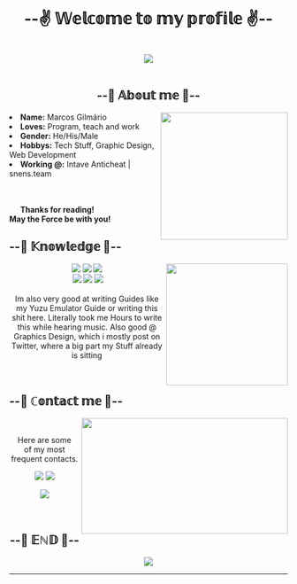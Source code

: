 <body>
  <h1 align="center">--✌ 𝕎𝕖𝕝𝕔𝕠𝕞𝕖 𝕥𝕠 𝕞𝕪 𝕡𝕣𝕠𝕗𝕚𝕝𝕖  ✌--</h1>
  <br>
    <div align="center">
      <img src="https://i.imgur.com/jx17oHT.gif">
    </div>
  <br>
    <div>
      <h2 align="center">--🤔 𝔸𝕓𝕠𝕦𝕥 𝕞𝕖 🤔--</h2>
        <img src="https://media.discordapp.net/attachments/769155757223837729/877547615842103306/rem-rezero.gif" height="230" align="right">
        <li>
        <b>Name:</b> Marcos Gilmário</li>
        <li>
        <b>Loves:</b> Program, teach and work
        </li>
        <li>
        <b>Gender:</b> He/His/Male
        </li>
        <li>
        <b>Hobbys:</b> Tech Stuff, Graphic Design, Web Development
        </li>
        <li>
        <b>Working @:</b> Intave Anticheat | snens.team
        </li>
        <br>
        <br>
          <p>
           <b>      Thanks for reading!<br>
              May the Force be with you!</b></p>
          </div>
    <div>
      <h2 align="left">--📇 𝕂𝕟𝕠𝕨𝕝𝕖𝕕𝕘𝕖 📇--</h2>
    <p>
    <img src="https://media.discordapp.net/attachments/769155757223837729/877551027623165953/UnlawfulSecondaryAfricanwildcat-max-1mb.gif" height="220" align="right">
    </div>
<div>
<p align="center"><img src="https://img.shields.io/badge/adobe%20photoshop%20-%2331A8FF.svg?&style=for-the-badge&logo=adobe%20photoshop&logoColor=white"/> <img src="https://img.shields.io/badge/html5%20-%23E34F26.svg?&style=for-the-badge&logo=html5&logoColor=white"/> <img src="https://img.shields.io/badge/css3%20-%231572B6.svg?&style=for-the-badge&logo=css3&logoColor=white"/><br>
 <img src="https://img.shields.io/badge/node.js%20-%2343853D.svg?&style=for-the-badge&logo=node.js&logoColor=white"/> <img src="https://img.shields.io/badge/javascript%20-%23323330.svg?&style=for-the-badge&logo=javascript&logoColor=%23F7DF1E"/> <img src="https://img.shields.io/badge/git%20-%23F05033.svg?&style=for-the-badge&logo=git&logoColor=white"/> <br><br>
Im also very good at writing Guides like my Yuzu Emulator Guide or writing this shit here. Literally took me Hours to write this while hearing music. Also good @ Graphics Design, which i mostly post on Twitter, where a big part my Stuff already is sitting
</p>
<br>
<h2>--📝 ℂ𝕠𝕟𝕥𝕒𝕔𝕥 𝕞𝕖 📝--</h2>
<img src="https://media.discordapp.net/attachments/769155757223837729/877552381624189018/anime-girl.gif" align="right" width="373.5px" height="208.5px">
<br>
<p align="center">Here are some <br>
of my most frequent contacts.</p>
<p align="center"><a href="https://twitter.com/AzarielDev" target="_blank"><img src="https://img.shields.io/badge/AzawielDev%20-%231DA1F2.svg?&style=for-the-badge&logo=Twitter&logoColor=white"/></a> <a href="https://discord.me/cozythighs" target="_blank"><img src="https://img.shields.io/badge/CowzyThwighs%20-%237289DA.svg?&style=for-the-badge&logo=discord&logoColor=white"/></a></p>
<p align="center"><a href="https://twitch.tv/sinonaim" target="_blank"><img src="https://img.shields.io/badge/Sinonaim%20-%239146FF.svg?&style=for-the-badge&logo=Twitch&logoColor=white"/></a></p>
</div>
<br>
<div>
<h2 align="center">--👾 𝔼ℕ𝔻 👾--</h2>
<div align="center">
<img src="https://media.discordapp.net/attachments/769155757223837729/877553919004409856/68d9ab65ee90c04f7e7a26f8ff80c371.gif">
</div>
<hr>
</div>
</div>
</body>

